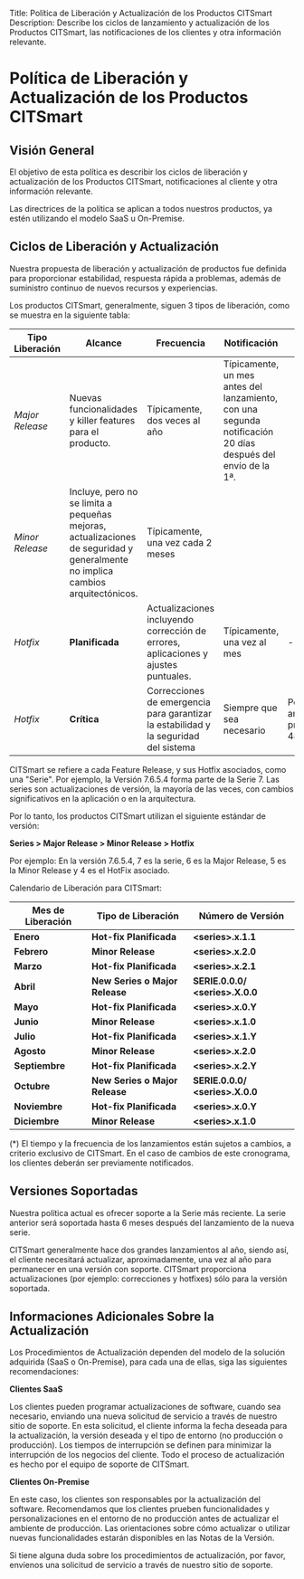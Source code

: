 Title: Política de Liberación y Actualización de los Productos CITSmart
Description: Describe los ciclos de lanzamiento y actualización de los Productos CITSmart, las notificaciones de los clientes y otra información relevante.

# Política de Liberación y Actualización de los Productos CITSmart

## Visión General
El objetivo de esta política es describir los ciclos de liberación y actualización
de los Productos CITSmart, notificaciones al cliente y otra información relevante.

Las directrices de la política se aplican a todos nuestros productos, ya estén
utilizando el modelo SaaS u On-Premise.

## Ciclos de Liberación y Actualización
Nuestra propuesta de liberación y actualización de productos fue definida para
proporcionar estabilidad, respuesta rápida a problemas, además de suministro continuo
de nuevos recursos y experiencias.

Los productos CITSmart, generalmente, siguen 3 tipos de liberación, como se
muestra en la siguiente tabla:

| Tipo Liberación     | Alcance                                                                                                                         | Frecuencia                                                                            | Notificación                                                                                         |                                                |
|------------------|-------------------------------------------------------------------------------------------------------------------------------|--------------------------------------------------------------------------------------|------------------------------------------------------------------------------------------------------|------------------------------------------------|
| *Major Release*  | Nuevas funcionalidades y killer features para el producto.                                                          | Típicamente, dos veces al año                                                               | Típicamente, un mes antes del lanzamiento, con una segunda notificación 20 días después del envío de la 1ª. |                                                |
| *Minor Release*  | Incluye, pero no se limita a pequeñas mejoras, actualizaciones de seguridad y generalmente no implica cambios arquitectónicos. | Típicamente, una vez cada 2 meses                                                       |                                                                                                      |                                                |
| *Hotfix*         | **Planificada**                                                                                                                   | Actualizaciones incluyendo corrección de errores, aplicaciones y ajustes puntuales. | Típicamente, una vez al mes                                                                              | \-                                             |
|  *Hotfix*        | **Crítica**                                                                                                                  | Correcciones de emergencia para garantizar la estabilidad y la seguridad del sistema                                     | Siempre que sea necesario                                                                                   | Pocas horas antes, preferentemente 48h antes |

CITSmart se refiere a cada Feature Release, y sus Hotfix asociados, como una
"Serie". Por ejemplo, la Versión 7.6.5.4 forma parte de la Serie 7. Las series son
actualizaciones de versión, la mayoría de las veces, con cambios significativos en la
aplicación o en la arquitectura.

Por lo tanto, los productos CITSmart utilizan el siguiente estándar de versión:

**Series \> Major Release \> Minor Release \> Hotfix**

Por ejemplo: En la versión 7.6.5.4, 7 es la serie, 6 es la Major Release, 5 es la Minor
Release y 4 es el HotFix asociado.

Calendario de Liberación para CITSmart:

| **Mes de Liberación** | **Tipo de Liberación**             | **Número de Versión**                |
|-----------------------|------------------------------------|--------------------------------------|
| **Enero**             | **Hot-fix Planificada**            | **\<series\>.x.1.1**                 |
| **Febrero**           | **Minor Release**                  | **\<series\>.x.2.0**                 |
| **Marzo**             | **Hot-fix Planificada**            | **\<series\>.x.2.1**                 |
| **Abril**             | **New Series o Major Release**     | **SERIE.0.0.0/ \<series\>.X.0.0**    |
| **Mayo**              | **Hot-fix Planificada**            | **\<series\>.x.0.Y**                 |
| **Junio**             | **Minor Release**                  | **\<series\>.x.1.0**                 |
| **Julio**             | **Hot-fix Planificada**            | **\<series\>.x.1.Y**                 |
| **Agosto**            | **Minor Release**                  | **\<series\>.x.2.0**                 |
| **Septiembre**        | **Hot-fix Planificada**            | **\<series\>.x.2.Y**                 |
| **Octubre**           | **New Series o Major Release**     | **SERIE.0.0.0/ \<series\>.X.0.0**    |
| **Noviembre**         | **Hot-fix Planificada**            | **\<series\>.x.0.Y**                 |
| **Diciembre**         | **Minor Release**                  | **\<series\>.x.1.0**                 |

(\*) El tiempo y la frecuencia de los lanzamientos están sujetos a cambios, a criterio
exclusivo de CITSmart. En el caso de cambios de este cronograma, los clientes deberán
ser previamente notificados.

## Versiones Soportadas

Nuestra política actual es ofrecer soporte a la Serie más reciente. La serie
anterior será soportada hasta 6 meses después del lanzamiento de la nueva
serie.

CITSmart generalmente hace dos grandes lanzamientos al año, siendo así, el
cliente necesitará actualizar, aproximadamente, una vez al año para permanecer en
una versión con soporte. CITSmart proporciona actualizaciones (por ejemplo:
correcciones y hotfixes) sólo para la versión soportada.

## Informaciones Adicionales Sobre la Actualización


Los Procedimientos de Actualización dependen del modelo de la solución
adquirida (SaaS o On-Premise), para cada una de ellas, siga las siguientes
recomendaciones:

**Clientes SaaS**

Los clientes pueden programar actualizaciones de software, cuando sea necesario,
enviando una nueva solicitud de servicio a través de nuestro sitio de soporte.
En esta solicitud, el cliente informa la fecha deseada para la actualización, la versión
deseada y el tipo de entorno (no producción o producción). Los tiempos de interrupción
se definen para minimizar la interrupción de los negocios del cliente. Todo el proceso de
actualización es hecho por el equipo de soporte de CITSmart.

**Clientes On-Premise**

En este caso, los clientes son responsables por la actualización del software.
Recomendamos que los clientes prueben funcionalidades y personalizaciones en el
entorno de no producción antes de actualizar el ambiente de producción. Las
orientaciones sobre cómo actualizar o utilizar nuevas funcionalidades estarán
disponibles en las Notas de la Versión.

Si tiene alguna duda sobre los procedimientos de actualización, por favor,
envíenos una solicitud de servicio a través de nuestro sitio de soporte.
